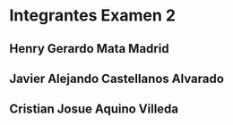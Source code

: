 # Integrantes Examen 2
## Henry Gerardo Mata Madrid
## Javier Alejando Castellanos Alvarado
## Cristian Josue Aquino Villeda
